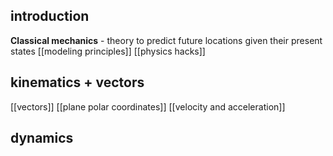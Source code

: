 ## introduction
**Classical mechanics** - theory to predict future locations given their present states
[[modeling principles]]
[[physics hacks]]

## kinematics + vectors
[[vectors]]
[[plane polar coordinates]]
[[velocity and acceleration]]

## dynamics






